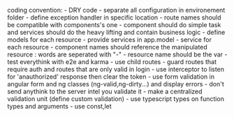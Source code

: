 coding convention:
    - DRY code
    - separate all configuration in environement folder
    - define exception handler in specific location
    - route names should be compatible with components's one
    - component should do simple task and services should do the heavy lifting and contain
      business logic 
    - define models for each resource
    - provide services in app.model
    - service for each resource
    - component names should reference the manipulated resource : words are seperated with "-"
    - resource name should be the var
    - test everythink with e2e and karma
    - use child routes
    - guard routes that require auth and routes that are only valid in login
    - use interceptor to listen for 'anauthorized' response then clear the token
    - use form validation in angular form and ng classes (ng-valid,ng-dirty...) and display errors
    - don't send anythink to the server intel you validate it
    - make a centralized validation unit (define custom validation)
    - use typescript types on function types and arguments
    - use const,let